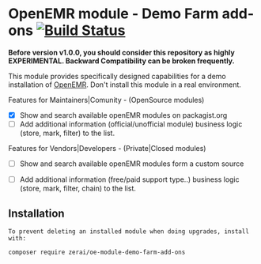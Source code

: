 # OpenEMR module - Demo Farm add-ons  [![Build Status](https://travis-ci.org/zerai/oe-module-demo-farm-add-ons.svg?branch=master)](https://travis-ci.org/zerai/oe-module-demo-farm-add-ons)

**Before version v1.0.0, you should consider this repository as highly EXPERIMENTAL.  Backward Compatibility can be broken frequently.**

This module provides specifically designed capabilities for a demo installation of [OpenEMR](https://github.com/openemr/openemr). Don't install this module in a real environment.

Features for Maintainers|Comunity  - (OpenSource modules)
- [x] Show and search available openEMR modules on packagist.org
- [ ] Add additional information (official/unofficial module) business logic (store, mark, filter) to the list.

Features for Vendors|Developers - (Private|Closed modules)
- [ ] Show and search available openEMR modules form a custom source 
- [ ] Add additional information (free/paid support type..) business logic (store, mark, filter, chain) to the list.


## Installation

    To prevent deleting an installed module when doing upgrades, install with:

    composer require zerai/oe-module-demo-farm-add-ons
